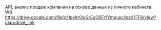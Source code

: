 API, анализ продаж компании на основе данных из личного кабинета WB
https://drive.google.com/file/d/1pklrr0ioGrEgOSFrfYmquucIidz41FF8/view?usp=drive_link
